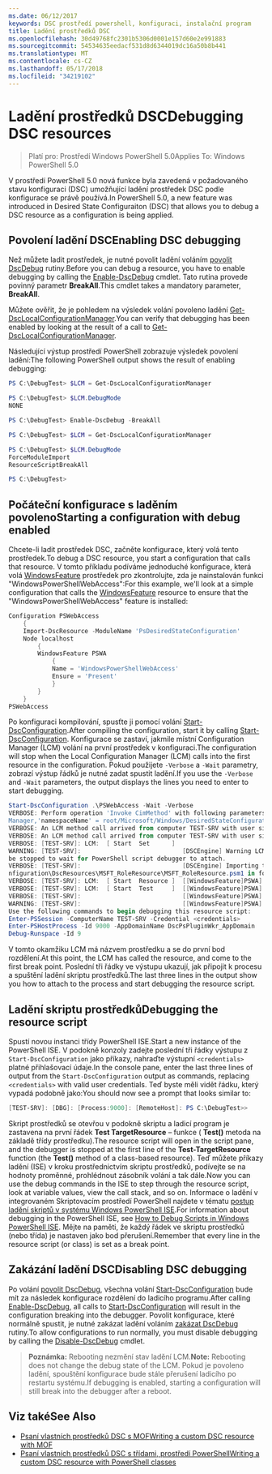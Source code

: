 ```yaml
---
ms.date: 06/12/2017
keywords: DSC prostředí powershell, konfiguraci, instalační program
title: Ladění prostředků DSC
ms.openlocfilehash: 30d49768fc2301b5306d0001e157d60e2e991883
ms.sourcegitcommit: 54534635eedacf531d8d6344019dc16a50b8b441
ms.translationtype: MT
ms.contentlocale: cs-CZ
ms.lasthandoff: 05/17/2018
ms.locfileid: "34219102"
---
```

# <a name="debugging-dsc-resources"></a><span data-ttu-id="0f909-103">Ladění prostředků DSC</span><span class="sxs-lookup"><span data-stu-id="0f909-103">Debugging DSC resources</span></span>

> <span data-ttu-id="0f909-104">Platí pro: Prostředí Windows PowerShell 5.0</span><span class="sxs-lookup"><span data-stu-id="0f909-104">Applies To: Windows PowerShell 5.0</span></span>

<span data-ttu-id="0f909-105">V prostředí PowerShell 5.0 nová funkce byla zavedená v požadovaného stavu konfiguraci (DSC) umožňující ladění prostředek DSC podle konfigurace se právě používá.</span><span class="sxs-lookup"><span data-stu-id="0f909-105">In PowerShell 5.0, a new feature was introduced in Desired State Configuraiton (DSC) that allows you to debug a DSC resource as a configuration is being applied.</span></span>

## <a name="enabling-dsc-debugging"></a><span data-ttu-id="0f909-106">Povolení ladění DSC</span><span class="sxs-lookup"><span data-stu-id="0f909-106">Enabling DSC debugging</span></span>
<span data-ttu-id="0f909-107">Než můžete ladit prostředek, je nutné povolit ladění voláním [povolit DscDebug](https://technet.microsoft.com/library/mt517870.aspx) rutiny.</span><span class="sxs-lookup"><span data-stu-id="0f909-107">Before you can debug a resource, you have to enable debugging by calling the [Enable-DscDebug](https://technet.microsoft.com/library/mt517870.aspx) cmdlet.</span></span>
<span data-ttu-id="0f909-108">Tato rutina provede povinný parametr **BreakAll**.</span><span class="sxs-lookup"><span data-stu-id="0f909-108">This cmdlet takes a mandatory parameter, **BreakAll**.</span></span>

<span data-ttu-id="0f909-109">Můžete ověřit, že je pohledem na výsledek volání povoleno ladění [Get-DscLocalConfigurationManager](https://technet.microsoft.com/library/dn407378.aspx).</span><span class="sxs-lookup"><span data-stu-id="0f909-109">You can verify that debugging has been enabled by looking at the result of a call to [Get-DscLocalConfigurationManager](https://technet.microsoft.com/library/dn407378.aspx).</span></span>

<span data-ttu-id="0f909-110">Následující výstup prostředí PowerShell zobrazuje výsledek povolení ladění:</span><span class="sxs-lookup"><span data-stu-id="0f909-110">The following PowerShell output shows the result of enabling debugging:</span></span>


```powershell
PS C:\DebugTest> $LCM = Get-DscLocalConfigurationManager

PS C:\DebugTest> $LCM.DebugMode
NONE

PS C:\DebugTest> Enable-DscDebug -BreakAll

PS C:\DebugTest> $LCM = Get-DscLocalConfigurationManager

PS C:\DebugTest> $LCM.DebugMode
ForceModuleImport
ResourceScriptBreakAll

PS C:\DebugTest>
```


## <a name="starting-a-configuration-with-debug-enabled"></a><span data-ttu-id="0f909-111">Počáteční konfigurace s laděním povoleno</span><span class="sxs-lookup"><span data-stu-id="0f909-111">Starting a configuration with debug enabled</span></span>
<span data-ttu-id="0f909-112">Chcete-li ladit prostředek DSC, začněte konfigurace, který volá tento prostředek.</span><span class="sxs-lookup"><span data-stu-id="0f909-112">To debug a DSC resource, you start a configuration that calls that resource.</span></span>
<span data-ttu-id="0f909-113">V tomto příkladu podíváme jednoduché konfigurace, která volá [WindowsFeature](windowsfeatureResource.md) prostředek pro zkontrolujte, zda je nainstalován funkci "WindowsPowerShellWebAccess":</span><span class="sxs-lookup"><span data-stu-id="0f909-113">For this example, we'll look at a simple configuration that calls the [WindowsFeature](windowsfeatureResource.md) resource to ensure that the "WindowsPowerShellWebAccess" feature is installed:</span></span>

```powershell
Configuration PSWebAccess
    {
    Import-DscResource -ModuleName 'PsDesiredStateConfiguration'
    Node localhost
        {
        WindowsFeature PSWA
            {
            Name = 'WindowsPowerShellWebAccess'
            Ensure = 'Present'
            }
        }
    }
PSWebAccess
```
<span data-ttu-id="0f909-114">Po konfiguraci kompilování, spusťte ji pomocí volání [Start-DscConfiguration](https://technet.microsoft.com/library/dn521623.aspx).</span><span class="sxs-lookup"><span data-stu-id="0f909-114">After compiling the configuration, start it by calling [Start-DscConfiguration](https://technet.microsoft.com/library/dn521623.aspx).</span></span>
<span data-ttu-id="0f909-115">Konfigurace se zastaví, jakmile místní Configuration Manager (LCM) volání na první prostředek v konfiguraci.</span><span class="sxs-lookup"><span data-stu-id="0f909-115">The configuration will stop when the Local Configuration Manager (LCM) calls into the first resource in the configuration.</span></span>
<span data-ttu-id="0f909-116">Pokud použijete `-Verbose` a `-Wait` parametry, zobrazí výstup řádků je nutné zadat spustit ladění.</span><span class="sxs-lookup"><span data-stu-id="0f909-116">If you use the `-Verbose` and `-Wait` parameters, the output displays the lines you need to enter to start debugging.</span></span>

```powershell
Start-DscConfiguration .\PSWebAccess -Wait -Verbose
VERBOSE: Perform operation 'Invoke CimMethod' with following parameters, ''methodName' = SendConfigurationApply,'className' = MSFT_DSCLocalConfiguration
Manager,'namespaceName' = root/Microsoft/Windows/DesiredStateConfiguration'.
VERBOSE: An LCM method call arrived from computer TEST-SRV with user sid S-1-5-21-2127521184-1604012920-1887927527-108583.
VERBOSE: An LCM method call arrived from computer TEST-SRV with user sid S-1-5-21-2127521184-1604012920-1887927527-108583.
VERBOSE: [TEST-SRV]: LCM:  [ Start  Set      ]
WARNING: [TEST-SRV]:                            [DSCEngine] Warning LCM is in Debug 'ResourceScriptBreakAll' mode.  Resource script processing will
be stopped to wait for PowerShell script debugger to attach.
VERBOSE: [TEST-SRV]:                            [DSCEngine] Importing the module C:\WINDOWS\system32\WindowsPowerShell\v1.0\Modules\PSDesiredStateCo
nfiguration\DscResources\MSFT_RoleResource\MSFT_RoleResource.psm1 in force mode.
VERBOSE: [TEST-SRV]: LCM:  [ Start  Resource ]  [[WindowsFeature]PSWA]
VERBOSE: [TEST-SRV]: LCM:  [ Start  Test     ]  [[WindowsFeature]PSWA]
VERBOSE: [TEST-SRV]:                            [[WindowsFeature]PSWA] Importing the module MSFT_RoleResource in force mode.
WARNING: [TEST-SRV]:                            [[WindowsFeature]PSWA] Resource is waiting for PowerShell script debugger to attach.
Use the following commands to begin debugging this resource script:
Enter-PSSession -ComputerName TEST-SRV -Credential <credentials>
Enter-PSHostProcess -Id 9000 -AppDomainName DscPsPluginWkr_AppDomain
Debug-Runspace -Id 9
```
<span data-ttu-id="0f909-117">V tomto okamžiku LCM má názvem prostředku a se do první bod rozdělení.</span><span class="sxs-lookup"><span data-stu-id="0f909-117">At this point, the LCM has called the resource, and come to the first break point.</span></span>
<span data-ttu-id="0f909-118">Poslední tři řádky ve výstupu ukazují, jak připojit k procesu a spuštění ladění skriptu prostředků.</span><span class="sxs-lookup"><span data-stu-id="0f909-118">The last three lines in the output show you how to attach to the process and start debugging the resource script.</span></span>

## <a name="debugging-the-resource-script"></a><span data-ttu-id="0f909-119">Ladění skriptu prostředků</span><span class="sxs-lookup"><span data-stu-id="0f909-119">Debugging the resource script</span></span>

<span data-ttu-id="0f909-120">Spustí novou instanci třídy PowerShell ISE.</span><span class="sxs-lookup"><span data-stu-id="0f909-120">Start a new instance of the PowerShell ISE.</span></span>
<span data-ttu-id="0f909-121">V podokně konzoly zadejte poslední tři řádky výstupu z `Start-DscConfiguration` jako příkazy, nahraďte výstupní `<credentials>` platné přihlašovací údaje.</span><span class="sxs-lookup"><span data-stu-id="0f909-121">In the console pane, enter the last three lines of output from the `Start-DscConfiguration` output as commands, replacing `<credentials>` with valid user credentials.</span></span>
<span data-ttu-id="0f909-122">Teď byste měli vidět řádku, který vypadá podobně jako:</span><span class="sxs-lookup"><span data-stu-id="0f909-122">You should now see a prompt that looks similar to:</span></span>

```powershell
[TEST-SRV]: [DBG]: [Process:9000]: [RemoteHost]: PS C:\DebugTest>>
```

<span data-ttu-id="0f909-123">Skript prostředků se otevřou v podokně skriptu a ladicí program je zastavena na první řádek **Test TargetResource** – funkce ( **Test()** metoda na základě třídy prostředku).</span><span class="sxs-lookup"><span data-stu-id="0f909-123">The resource script will open in the script pane, and the debugger is stopped at the first line of the **Test-TargetResource** function (the **Test()** method of a class-based resource).</span></span>
<span data-ttu-id="0f909-124">Teď můžete příkazy ladění (ISE) v kroku prostřednictvím skriptu prostředků, podívejte se na hodnoty proměnné, prohlédnout zásobník volání a tak dále.</span><span class="sxs-lookup"><span data-stu-id="0f909-124">Now you can use the debug commands in the ISE to step through the resource script, look at variable values, view the call stack, and so on.</span></span>
<span data-ttu-id="0f909-125">Informace o ladění v integrovaném Skriptovacím prostředí PowerShell najdete v tématu [postup ladění skriptů v systému Windows PowerShell ISE](https://technet.microsoft.com/en-us/library/dd819480.aspx).</span><span class="sxs-lookup"><span data-stu-id="0f909-125">For information about debugging in the PowerShell ISE, see [How to Debug Scripts in Windows PowerShell ISE](https://technet.microsoft.com/en-us/library/dd819480.aspx).</span></span>
<span data-ttu-id="0f909-126">Mějte na paměti, že každý řádek ve skriptu prostředků (nebo třída) je nastaven jako bod přerušení.</span><span class="sxs-lookup"><span data-stu-id="0f909-126">Remember that every line in the resource script (or class) is set as a break point.</span></span>

## <a name="disabling-dsc-debugging"></a><span data-ttu-id="0f909-127">Zakázání ladění DSC</span><span class="sxs-lookup"><span data-stu-id="0f909-127">Disabling DSC debugging</span></span>

<span data-ttu-id="0f909-128">Po volání [povolit DscDebug](https://technet.microsoft.com/library/mt517870.aspx), všechna volání [Start-DscConfiguration](https://technet.microsoft.com/library/dn521623.aspx) bude mít za následek konfigurace rozdělení do ladicího programu.</span><span class="sxs-lookup"><span data-stu-id="0f909-128">After calling [Enable-DscDebug](https://technet.microsoft.com/library/mt517870.aspx), all calls to [Start-DscConfiguration](https://technet.microsoft.com/library/dn521623.aspx) will result in the configuration breaking into the debugger.</span></span> <span data-ttu-id="0f909-129">Povolit konfigurace, které normálně spustit, je nutné zakázat ladění voláním [zakázat DscDebug](https://technet.microsoft.com/en-us/library/mt517872.aspx) rutiny.</span><span class="sxs-lookup"><span data-stu-id="0f909-129">To allow configurations to run normally, you must disable debugging by calling the [Disable-DscDebug](https://technet.microsoft.com/en-us/library/mt517872.aspx) cmdlet.</span></span>

><span data-ttu-id="0f909-130">**Poznámka:** Rebooting nezmění stav ladění LCM.</span><span class="sxs-lookup"><span data-stu-id="0f909-130">**Note:** Rebooting does not change the debug state of the LCM.</span></span> <span data-ttu-id="0f909-131">Pokud je povoleno ladění, spouštění konfigurace bude stále přerušení ladicího po restartu systému.</span><span class="sxs-lookup"><span data-stu-id="0f909-131">If debugging is enabled, starting a configuration will still break into the debugger after a reboot.</span></span>


## <a name="see-also"></a><span data-ttu-id="0f909-132">Viz také</span><span class="sxs-lookup"><span data-stu-id="0f909-132">See Also</span></span>
- [<span data-ttu-id="0f909-133">Psaní vlastních prostředků DSC s MOF</span><span class="sxs-lookup"><span data-stu-id="0f909-133">Writing a custom DSC resource with MOF</span></span>](authoringResourceMOF.md)
- [<span data-ttu-id="0f909-134">Psaní vlastních prostředků DSC s třídami, prostředí PowerShell</span><span class="sxs-lookup"><span data-stu-id="0f909-134">Writing a custom DSC resource with PowerShell classes</span></span>](authoringResourceClass.md)